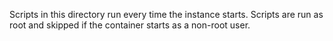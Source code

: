Scripts in this directory run every time the instance starts. Scripts are run as root and skipped if the container starts as a non-root user.
